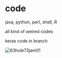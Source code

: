 # code
 java, python, perl, shell, R
 
 all kind of weired codes

 keras code in branch
 
![63hule73jam01](https://user-images.githubusercontent.com/30926615/173750530-8c1ec26a-a338-4f95-a64d-67920be25bf4.png)
